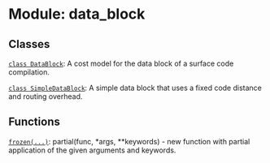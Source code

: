 # Module: data_block






## Classes

[`class DataBlock`](../../qualtran/surface_code/data_block/DataBlock.md): A cost model for the data block of a surface code compilation.

[`class SimpleDataBlock`](../../qualtran/surface_code/data_block/SimpleDataBlock.md): A simple data block that uses a fixed code distance and routing overhead.

## Functions

[`frozen(...)`](../../qualtran/drawing/musical_score/frozen.md): partial(func, *args, **keywords) - new function with partial application of the given arguments and keywords.

